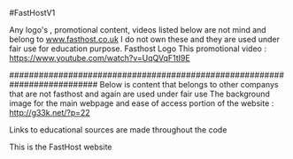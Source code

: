 #FastHostV1

Any logo's , promotional content, videos listed below are not mind and belong to www.fasthost.co.uk I do not own these and they are used under fair use for education purpose. Fasthost Logo This promotional video : https://www.youtube.com/watch?v=UqQVqF1tI9E

##########################################################################
Below is content that belongs to other companys that are not fasthost and again are used under fair use The background image for the main webpage and ease of access portion of the website : http://g33k.net/?p=22

Links to educational sources are made throughout the code

This is the FastHost website

